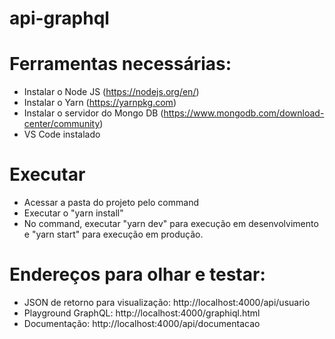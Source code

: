 # api-graphql
# Ferramentas necessárias:
* Instalar o Node JS (https://nodejs.org/en/)
* Instalar o Yarn (https://yarnpkg.com)
* Instalar o servidor do Mongo DB (https://www.mongodb.com/download-center/community)
* VS Code instalado

# Executar
* Acessar a pasta do projeto pelo command
* Executar o "yarn install"
* No command, executar "yarn dev" para execução em desenvolvimento e "yarn start" para execução em produção.

# Endereços para olhar e testar:
* JSON de retorno para visualização: http://localhost:4000/api/usuario 
* Playground GraphQL: http://localhost:4000/graphiql.html
* Documentação: http://localhost:4000/api/documentacao
